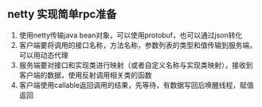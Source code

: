 ## netty 实现简单rpc准备
1. 使用netty传输java bean对象，可以使用protobuf，也可以通过json转化
2. 客户端要将调用的接口名称，方法名称，参数列表的类型和值传输到服务端，
可以用动态代理
3. 服务端要对接口和实现类进行映射（或者自定义名称与实现类映射），接收到客户端的数据，使用反射调用相关类的函数
4. 客户端使用callable返回调用的结果，先等待，有数据写回后唤醒线程，赋值返回

